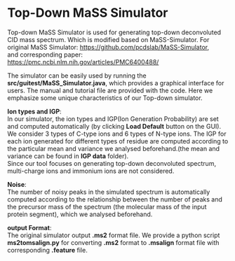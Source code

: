 # Top-Down MaSS Simulator
Top-down MaSS Simulator is used for generating top-down deconvoluted CID mass spectrum. Which is modified based on MaSS-Simulator.
For original MaSS Simulator: https://github.com/pcdslab/MaSS-Simulator, \
and corresponding paper: https://pmc.ncbi.nlm.nih.gov/articles/PMC6400488/

The simulator can be easily used by running the **src/guitest/MaSS_Simulator.java**, which provides a graphical interface for users.
The manual and tutorial file are provided with the code. Here we emphasize some unique characteristics of our Top-down simulator.

**Ion types and IGP**:\
In our simulator, the ion types and IGP(Ion Generation Probability) are set and computed automatically (by clicking **Load Default** button on the GUI).\
We consider 3 types of C-type ions and 6 types of N-type ions. The IGP for each ion generated for different types of residue are computed according to the particular mean and variance we analysed beforehand.(the mean and variance can be found in **IGP data** folder).\
Since our tool focuses on generating top-down deconvoluted spectrum, multi-charge ions and immonium ions are not considered.

**Noise**:\
The number of noisy peaks in the simulated spectrum is automatically computed according to the relationship between the number of peaks and the precursor mass of the spectrum (the molecular mass of the input protein segment), which we analysed beforehand.

**output Format**:\
The original simulator output **.ms2** format file. We provide a python script **ms2tomsalign.py** for converting **.ms2** format to **.msalign** format file with corresponding **.feature** file.
